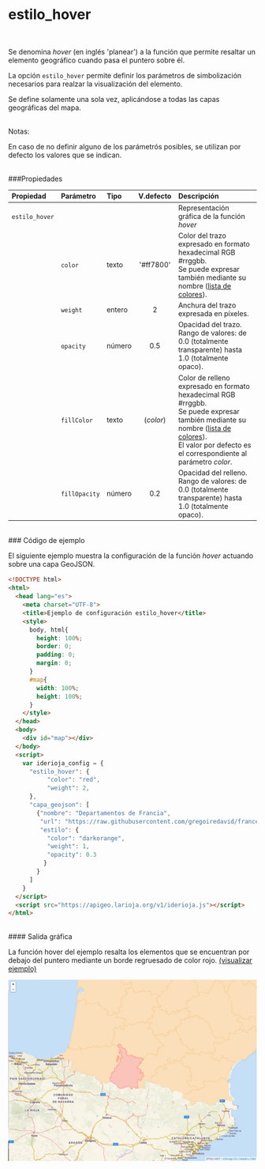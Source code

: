 # estilo_hover
</br>

Se denomina *hover* (en inglés 'planear') a la función que permite resaltar un elemento geográfico cuando pasa el puntero sobre él.

La opción `estilo_hover` permite definir los parámetros de simbolización necesarios para realzar la visualización del elemento.

Se define solamente una sola vez, aplicándose a todas las capas geográficas del mapa.

</br>Notas:

En caso de no definir alguno de los parámetrós posibles, se utilizan por defecto los valores que se indican.

</br>
###Propiedades
</br>

Propiedad|Parámetro|Tipo|V.defecto|Descripción
:---|:---|:---|:---:|:---
`estilo_hover`| | | |Representación gráfica de la función *hover*
||`color`|texto|'#ff7800'|Color del trazo expresado en formato hexadecimal RGB #rrggbb.</br>Se puede expresar también mediante su nombre ([lista de colores](https://www.w3.org/TR/SVG/types.html#ColorKeywords)).
||`weight`|entero|2|Anchura del trazo expresada en píxeles.
||`opacity`|número|0.5|Opacidad del trazo.</br>Rango de valores: de 0.0 (totalmente transparente) hasta 1.0 (totalmente opaco).
||`fillColor`|texto|(*color*)|Color de relleno expresado en formato hexadecimal RGB #rrggbb.</br>Se puede expresar también mediante su nombre ([lista de colores](https://www.w3.org/TR/SVG/types.html#ColorKeywords)).</br>El valor por defecto es el correspondiente al parámetro *color*.
||`fillOpacity` |número|0.2|Opacidad del relleno.</br>Rango de valores: de 0.0 (totalmente transparente) hasta 1.0 (totalmente opaco).

</br>
### Código de ejemplo
</br>

El siguiente ejemplo muestra la configuración de la función *hover* actuando sobre una capa GeoJSON.

```html
<!DOCTYPE html>
<html>
  <head lang="es">
    <meta charset="UTF-8">
    <title>Ejemplo de configuración estilo_hover</title>
    <style>
      body, html{
        height: 100%;
        border: 0;
        padding: 0;
        margin: 0;
      }
      #map{
        width: 100%;
        height: 100%;
      }
    </style>
  </head>
  <body>
    <div id="map"></div>
  </body>
  <script>
    var iderioja_config = {
      "estilo_hover": {
           "color": "red",
           "weight": 2,
      },
      "capa_geojson": [
        {"nombre": "Departamentos de Francia",
         "url": "https://raw.githubusercontent.com/gregoiredavid/france-geojson/master/departements.geojson",
         "estilo": {
           "color": "darkorange",
           "weight": 1,
           "opacity": 0.3
          }
        }
      ]
    }
  </script>
  <script src="https://apigeo.larioja.org/v1/iderioja.js"></script>
</html>
```

</br>
#### Salida gráfica
</br>

La función hover del ejemplo resalta los elementos que se encuentran por debajo del puntero mediante un borde regruesado de color rojo. [(visualizar ejemplo)](https://iderioja.github.io/doc_api_iderioja/ejemplo_opcion_estilo_hover)

![Ejemplo opción estilo_hover](/img/opciones_estilo_hover_salida_grafica.jpg "Ejemplo opción estilo_hover")
